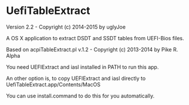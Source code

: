 UefiTableExtract
================

Version 2.2 - Copyright (c) 2014-2015 by uglyJoe

A OS X application to extract DSDT and SSDT tables from UEFI-Bios files.

Based on acpiTableExtract.pl v.1.2 - Copyright (c) 2013-2014 by Pike R. Alpha

You need UEFIExtract and iasl installed in PATH to run this app.

An other option is, to copy UEFIExtract and iasl directly to UefiTableExtract.app/Contents/MacOS

You can use install.command to do this for you automatically.

